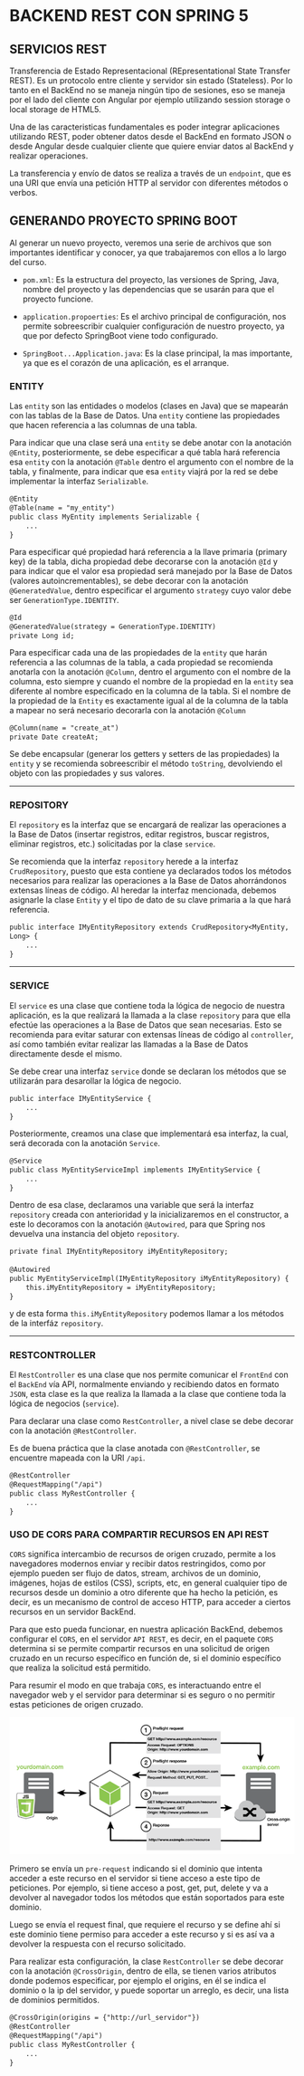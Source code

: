 # BACKEND REST CON SPRING 5

## SERVICIOS REST

Transferencia de Estado Representacional (REpresentational State Transfer REST). Es un protocolo entre cliente y servidor sin estado (Stateless). Por lo tanto en el BackEnd no se maneja ningún tipo de sesiones, eso se maneja por el lado del cliente con Angular por ejemplo utilizando session storage o local storage de HTML5.

Una de las caracteristicas fundamentales es poder integrar aplicaciones utilizando REST, poder obtener datos desde el BackEnd en formato JSON o desde Angular desde cualquier cliente que quiere enviar datos al BackEnd y realizar operaciones.

La transferencia y envío de datos se realiza a través de un `endpoint`, que es una URI que envía una petición HTTP al servidor con diferentes métodos o verbos.

## GENERANDO PROYECTO SPRING BOOT

Al generar un nuevo proyecto, veremos una serie de archivos que son importantes identificar y conocer, ya que trabajaremos con ellos a lo largo del curso.

* `pom.xml`: Es la estructura del proyecto, las versiones de Spring, Java, nombre del proyecto y las dependencias que se usarán para que el proyecto funcione.

* `application.propoerties`: Es el archivo principal de configuración, nos permite sobreescribir cualquier configuración de nuestro proyecto, ya que por defecto SpringBoot viene todo configurado.

* `SpringBoot...Application.java`: Es la clase principal, la mas importante, ya que es el corazón de una aplicación, es el arranque.

### ENTITY

Las `entity` son las entidades o modelos (clases en Java) que se mapearán con las tablas de la Base de Datos. Una `entity` contiene las propiedades que hacen referencia a las columnas de una tabla.

Para indicar que una clase será una `entity` se debe anotar con la anotación `@Entity`, posteriormente, se debe especificar a qué tabla hará referencia esa `entity` con la anotación `@Table` dentro el argumento con el nombre de la tabla, y finalmente, para indicar que esa `entity` viajrá por la red se debe implementar la interfaz `Serializable`.

    @Entity
    @Table(name = "my_entity")
    public class MyEntity implements Serializable {
        ...
    }

Para especificar qué propiedad hará referencia a la llave primaria (primary key) de la tabla, dicha propiedad debe decorarse con la anotación `@Id` y para indicar que el valor esa propiedad será manejado por la Base de Datos (valores autoincrementables), se debe decorar con la anotación `@GeneratedValue`, dentro especificar el argumento `strategy` cuyo valor debe ser `GenerationType.IDENTITY`.

    @Id
    @GeneratedValue(strategy = GenerationType.IDENTITY)
    private Long id;

Para especificar cada una de las propiedades de la `entity` que harán referencia a las columnas de la tabla, a cada propiedad se recomienda anotarla con la anotación `@Column`, dentro el argumento con el nombre de la columna, esto siempre y cuando el nombre de la propiedad en la `entity` sea diferente al nombre especificado en la columna de la tabla. Si el nombre de la propiedad de la `Entity` es exactamente igual al de la columna de la tabla a mapear no será necesario decorarla con la anotación `@Column`

    @Column(name = "create_at")
    private Date createAt;

Se debe encapsular (generar los getters y setters de las propiedades) la `entity` y se recomienda sobreescribir el método `toString`, devolviendo el objeto con las propiedades y sus valores.

<hr>

### REPOSITORY

El `repository` es la interfaz que se encargará de realizar las operaciones a la Base de Datos (insertar registros, editar registros, buscar registros, eliminar registros, etc.) solicitadas por la clase `service`.

Se recomienda que la interfaz `repository` herede a la interfaz `CrudRepository`, puesto que esta contiene ya declarados todos los métodos necesarios para realizar las operaciones a la Base de Datos ahorrándonos extensas líneas de código. Al heredar la interfaz mencionada, debemos asignarle la clase `Entity` y el tipo de dato de su clave primaria a la que hará referencia.

    public interface IMyEntityRepository extends CrudRepository<MyEntity, Long> {
        ...
    }

<hr>

### SERVICE

El `service` es una clase que contiene toda la lógica de negocio de nuestra aplicación, es la que realizará la llamada a la clase `repository` para que ella efectúe las operaciones a la Base de Datos que sean necesarias. Esto se recomienda para evitar saturar con extensas líneas de código al `controller`, así como también evitar realizar las llamadas a la Base de Datos directamente desde el mismo.

Se debe crear una interfaz `service` donde se declaran los métodos que se utilizarán para desarollar la lógica de negocio.

    public interface IMyEntityService {
        ...
    }

Posteriormente, creamos una clase que implementará esa interfaz, la cual, será decorada con la anotación `Service`.

    @Service
    public class MyEntityServiceImpl implements IMyEntityService {
        ...
    }

Dentro de esa clase, declaramos una variable que será la interfaz `repository` creada con anterioridad y la inicializaremos en el constructor, a este lo decoramos con la anotación `@Autowired`, para que Spring nos devuelva una instancia del objeto `repository`.

    private final IMyEntityRepository iMyEntityRepository;

    @Autowired
    public MyEntityServiceImpl(IMyEntityRepository iMyEntityRepository) {
        this.iMyEntityRepository = iMyEntityRepository;
    }

y de esta forma `this.iMyEntityRepository` podemos llamar a los métodos de la interfáz `repository`.

<hr>

### RESTCONTROLLER

El `RestController` es una clase que nos permite comunicar el `FrontEnd` con el `BackEnd` vía API, normalmente enviando y recibiendo datos en formato `JSON`, esta clase es la que realiza la llamada a la clase que contiene toda la lógica de negocios (`service`).

Para declarar una clase como `RestController`, a nivel clase se debe decorar con la anotación `@RestController`.

Es de buena práctica que la clase anotada con `@RestController`, se encuentre mapeada con la URI `/api`.

    @RestController
    @RequestMapping("/api")
    public class MyRestController {
        ...
    }

### USO DE CORS PARA COMPARTIR RECURSOS EN API REST

`CORS` significa intercambio de recursos de origen cruzado, permite a los navegadores modernos enviar y recibir datos restringidos, como por ejemplo pueden ser flujo de datos, stream, archivos de un dominio, imágenes, hojas de estilos (CSS), scripts, etc, en general cualquier tipo de recursos desde un dominio a otro diferente que ha hecho la petición, es decir, es un mecanismo de control de acceso HTTP, para acceder a ciertos recursos en un servidor BackEnd.

Para que esto pueda funcionar, en nuestra aplicación BackEnd, debemos configurar el `CORS`, en el servidor `API REST`, es decir, en el paquete `CORS` determina si se permite compartir recursos en una solicitud de origen cruzado en un recurso específico en función de, si el dominio específico que realiza la solicitud está permitido.

Para resumir el modo en que trabaja `CORS`, es interactuando entre el navegador web y el servidor para determinar si es seguro o no permitir estas peticiones de origen cruzado.

![cors-template](./CORS-complete.png)

Primero se envía un `pre-request` indicando si el dominio que intenta acceder a este recurso en el servidor si tiene acceso a este tipo de peticiones. Por ejemplo, si tiene acceso a post, get, put, delete y va a devolver al navegador todos los métodos que están soportados para este dominio.

Luego se envía el request final, que requiere el recurso y se define ahí si este dominio tiene permiso para acceder a este recurso y si es así va a devolver la respuesta con el recurso solicitado.

Para realizar esta configuración, la clase `RestController` se debe decorar con la anotación `@CrossOrigin`, dentro de ella, se tienen varios atributos donde podemos especificar, por ejemplo el origins, en él se indica el dominio o la ip del servidor, y puede soportar un arreglo, es decir, una lista de dominios permitidos.

    @CrossOrigin(origins = {"http://url_servidor"})
    @RestController
    @RequestMapping("/api")
    public class MyRestController {
        ...
    }

